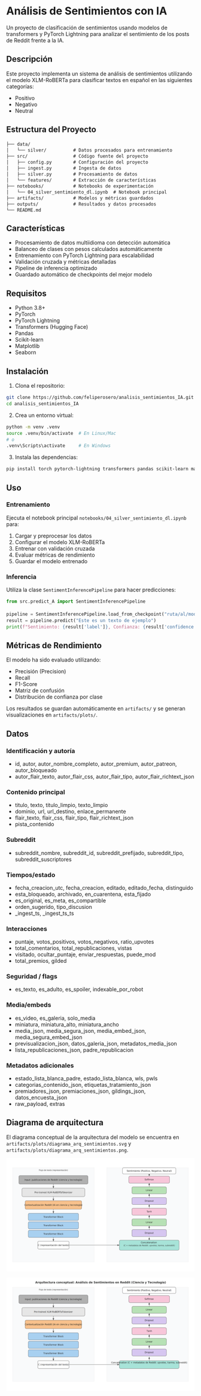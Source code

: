 # Análisis de Sentimientos con IA

Un proyecto de clasificación de sentimientos usando modelos de transformers y PyTorch Lightning para analizar el sentimiento de los posts de Reddit frente a la IA.

## Descripción

Este proyecto implementa un sistema de análisis de sentimientos utilizando el modelo XLM-RoBERTa para clasificar textos en español en las siguientes categorías:
- Positivo
- Negativo  
- Neutral

## Estructura del Proyecto

```
├── data/
│   └── silver/          # Datos procesados para entrenamiento
├── src/                 # Código fuente del proyecto
│   ├── config.py        # Configuración del proyecto
│   ├── ingest.py        # Ingesta de datos
│   ├── silver.py        # Procesamiento de datos
│   └── features/        # Extracción de características
├── notebooks/           # Notebooks de experimentación
│   └── 04_silver_sentimiento_dl.ipynb  # Notebook principal
├── artifacts/           # Modelos y métricas guardados
├── outputs/             # Resultados y datos procesados
└── README.md
```

## Características

- Procesamiento de datos multiidioma con detección automática
- Balanceo de clases con pesos calculados automáticamente
- Entrenamiento con PyTorch Lightning para escalabilidad
- Validación cruzada y métricas detalladas
- Pipeline de inferencia optimizado
- Guardado automático de checkpoints del mejor modelo

## Requisitos

- Python 3.8+
- PyTorch
- PyTorch Lightning
- Transformers (Hugging Face)
- Pandas
- Scikit-learn
- Matplotlib
- Seaborn

## Instalación

1. Clona el repositorio:
```bash
git clone https://github.com/feliperosero/analisis_sentimientos_IA.git
cd analisis_sentimientos_IA
```

2. Crea un entorno virtual:
```bash
python -m venv .venv
source .venv/bin/activate  # En Linux/Mac
# o
.venv\Scripts\activate     # En Windows
```

3. Instala las dependencias:
```bash
pip install torch pytorch-lightning transformers pandas scikit-learn matplotlib seaborn tqdm langdetect pyarrow
```

## Uso

### Entrenamiento

Ejecuta el notebook principal `notebooks/04_silver_sentimiento_dl.ipynb` para:
1. Cargar y preprocesar los datos
2. Configurar el modelo XLM-RoBERTa
3. Entrenar con validación cruzada
4. Evaluar métricas de rendimiento
5. Guardar el modelo entrenado

### Inferencia

Utiliza la clase `SentimentInferencePipeline` para hacer predicciones:

```python
from src.predict_A import SentimentInferencePipeline

pipeline = SentimentInferencePipeline.load_from_checkpoint("ruta/al/modelo.ckpt")
result = pipeline.predict("Este es un texto de ejemplo")
print(f"Sentimiento: {result['label']}, Confianza: {result['confidence']:.3f}")
```

## Métricas de Rendimiento

El modelo ha sido evaluado utilizando:
- Precisión (Precision)
- Recall
- F1-Score
- Matriz de confusión
- Distribución de confianza por clase

Los resultados se guardan automáticamente en `artifacts/` y se generan visualizaciones en `artifacts/plots/`.

## Datos

### Identificación y autoría
- id, autor, autor_nombre_completo, autor_premium, autor_patreon, autor_bloqueado
- autor_flair_texto, autor_flair_css, autor_flair_tipo, autor_flair_richtext_json

### Contenido principal
- titulo, texto, titulo_limpio, texto_limpio
- dominio, url, url_destino, enlace_permanente
- flair_texto, flair_css, flair_tipo, flair_richtext_json
- pista_contenido

### Subreddit
- subreddit_nombre, subreddit_id, subreddit_prefijado, subreddit_tipo, subreddit_suscriptores

### Tiempos/estado
- fecha_creacion_utc, fecha_creacion, editado, editado_fecha, distinguido
- esta_bloqueado, archivado, en_cuarentena, esta_fijado
- es_original, es_meta, es_compartible
- orden_sugerido, tipo_discusion
- _ingest_ts, _ingest_ts_ts

### Interacciones
- puntaje, votos_positivos, votos_negativos, ratio_upvotes
- total_comentarios, total_republicaciones, vistas
- visitado, ocultar_puntaje, enviar_respuestas, puede_mod
- total_premios, gilded

### Seguridad / flags
- es_texto, es_adulto, es_spoiler, indexable_por_robot

### Media/embeds
- es_video, es_galeria, solo_media
- miniatura, miniatura_alto, miniatura_ancho
- media_json, media_segura_json, media_embed_json, media_segura_embed_json
- previsualizacion_json, datos_galeria_json, metadatos_media_json
- lista_republicaciones_json, padre_republicacion

### Metadatos adicionales
- estado_lista_blanca_padre, estado_lista_blanca, wls, pwls
- categorias_contenido_json, etiquetas_tratamiento_json
- premiadores_json, premiaciones_json, gildings_json, datos_encuesta_json
- raw_payload, extras

## Diagrama de arquitectura

El diagrama conceptual de la arquitectura del modelo se encuentra en `artifacts/plots/diagrama_arq_sentimientos.svg` y `artifacts/plots/diagrama_arq_sentimientos.png`.

![Arquitectura del modelo (SVG)](artifacts/plots/diagrama_arq_sentimientos.svg)

![Arquitectura del modelo (PNG)](artifacts/plots/diagrama_arq_sentimientos.png)

